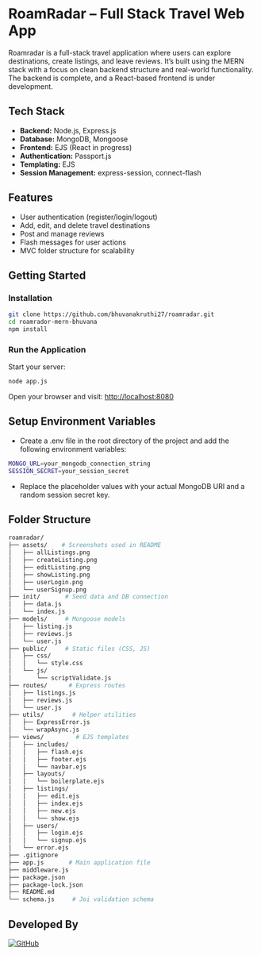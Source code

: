 # RoamRadar – Full Stack Travel Web App

Roamradar is a full-stack travel application where users can explore destinations, create listings, and leave reviews. It’s built using the MERN stack with a focus on clean backend structure and real-world functionality. The backend is complete, and a React-based frontend is under development.

##  Tech Stack

- **Backend:** Node.js, Express.js  
- **Database:** MongoDB, Mongoose  
- **Frontend:** EJS (React in progress)  
- **Authentication:** Passport.js  
- **Templating:** EJS  
- **Session Management:** express-session, connect-flash

##  Features

- User authentication (register/login/logout)  
- Add, edit, and delete travel destinations  
- Post and manage reviews  
- Flash messages for user actions  
- MVC folder structure for scalability


##  Getting Started

###  Installation

```bash
git clone https://github.com/bhuvanakruthi27/roamradar.git
cd roamrador-mern-bhuvana
npm install
```

###  Run the Application

Start your server:
```bash
node app.js
```
Open your browser and visit:
[http://localhost:8080](http://localhost:8080)


##  Setup Environment Variables

- Create a .env file in the root directory of the project and add the following environment variables:
```bash
MONGO_URL=your_mongodb_connection_string
SESSION_SECRET=your_session_secret
```
- Replace the placeholder values with your actual MongoDB URI and a random session secret key.


##  Folder Structure
```bash
roamradar/
├── assets/    # Screenshots used in README
│   ├── allListings.png
│   ├── createListing.png
│   ├── editListing.png
│   ├── showListing.png
│   ├── userLogin.png
│   └── userSignup.png
├── init/       # Seed data and DB connection
│   ├── data.js
│   └── index.js
├── models/     # Mongoose models
│   ├── listing.js
│   ├── reviews.js
│   └── user.js
├── public/     # Static files (CSS, JS)
│   ├── css/
│   │   └── style.css
│   └── js/
│       └── scriptValidate.js
├── routes/      # Express routes
│   ├── listings.js
│   ├── reviews.js
│   └── user.js
├── utils/        # Helper utilities
│   ├── ExpressError.js
│   └── wrapAsync.js
├── views/         # EJS templates
│   ├── includes/
│   │   ├── flash.ejs
│   │   ├── footer.ejs
│   │   └── navbar.ejs
│   ├── layouts/
│   │   └── boilerplate.ejs
│   ├── listings/
│   │   ├── edit.ejs
│   │   ├── index.ejs
│   │   ├── new.ejs
│   │   └── show.ejs
│   ├── users/
│   │   ├── login.ejs
│   │   └── signup.ejs
│   └── error.ejs
├── .gitignore
├── app.js       # Main application file
├── middleware.js
├── package.json
├── package-lock.json
├── README.md
└── schema.js     # Joi validation schema
```

## Developed By

[![GitHub](https://img.shields.io/badge/GitHub-bhuvanakruthi27-181717?style=flat&logo=github)](https://github.com/bhuvanakruthi27)
